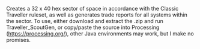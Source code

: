 Creates a 32 x 40 hex sector of space in accordance with the Classic Traveller ruleset, as well as generates trade reports for all systems within the sector.
To use, either download and extract the .zip and run Traveller_ScoutGen, or copy/paste the source into Processing (https://processing.org/), other Java environments may work, but I make no promises.
